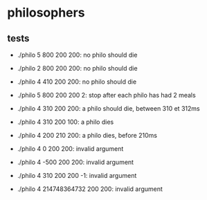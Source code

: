 # philosophers

## tests
- ./philo 5 800 200 200: no philo should die
- ./philo 2 800 200 200: no philo should die
- ./philo 4 410 200 200: no philo should die

- ./philo 5 800 200 200 2: stop after each philo has had 2 meals
- ./philo 4 310 200 200: a philo should die, between 310 et 312ms
- ./philo 4 310 200 100: a philo dies
- ./philo 4 200 210 200: a philo dies, before 210ms


- ./philo 4 0 200 200: invalid argument
- ./philo 4 -500 200 200: invalid argument
- ./philo 4 310 200 200 -1: invalid argument
- ./philo 4 214748364732 200 200: invalid argument
